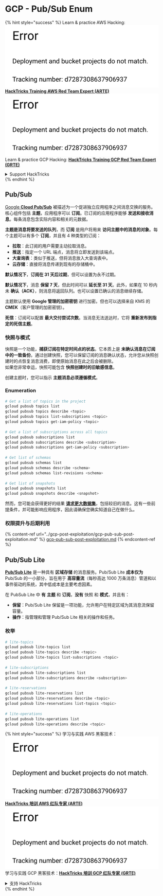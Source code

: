 # GCP - Pub/Sub Enum

{% hint style="success" %}
Learn & practice AWS Hacking:<img src="../../../.gitbook/assets/image (1) (1).png" alt="" data-size="line">[**HackTricks Training AWS Red Team Expert (ARTE)**](https://training.hacktricks.xyz/courses/arte)<img src="../../../.gitbook/assets/image (1) (1).png" alt="" data-size="line">\
Learn & practice GCP Hacking: <img src="../../../.gitbook/assets/image (2).png" alt="" data-size="line">[**HackTricks Training GCP Red Team Expert (GRTE)**<img src="../../../.gitbook/assets/image (2).png" alt="" data-size="line">](https://training.hacktricks.xyz/courses/grte)

<details>

<summary>Support HackTricks</summary>

* Check the [**subscription plans**](https://github.com/sponsors/carlospolop)!
* **Join the** 💬 [**Discord group**](https://discord.gg/hRep4RUj7f) or the [**telegram group**](https://t.me/peass) or **follow** us on **Twitter** 🐦 [**@hacktricks\_live**](https://twitter.com/hacktricks\_live)**.**
* **Share hacking tricks by submitting PRs to the** [**HackTricks**](https://github.com/carlospolop/hacktricks) and [**HackTricks Cloud**](https://github.com/carlospolop/hacktricks-cloud) github repos.

</details>
{% endhint %}

## Pub/Sub <a href="#reviewing-cloud-pubsub" id="reviewing-cloud-pubsub"></a>

[Google **Cloud Pub/Sub**](https://cloud.google.com/pubsub/) 被描述为一个促进独立应用程序之间消息交换的服务。核心组件包括 **主题**，应用程序可以 **订阅**。已订阅的应用程序能够 **发送和接收消息**。每条消息包含实际内容和相关的元数据。

**主题是消息将要发送的队列**，而 **订阅** 是用户将用来 **访问主题中的消息的对象**。每个主题可以有多个 **订阅**，并且有 4 种类型的订阅：

* **拉取**：此订阅的用户需要主动拉取消息。
* **推送**：指定一个 URL 端点，消息将立即发送到该端点。
* **大查询表**：类似于推送，但将消息放入大查询表中。
* **云存储**：直接将消息传递到现有的存储桶中。

**默认情况下**，**订阅在 31 天后过期**，但可以设置为永不过期。

**默认情况下**，消息 **保留 7 天**，但此时间可以 **延长至 31 天**。此外，如果在 10 秒内未 **确认（ACK）**，则消息将返回队列。也可以设置已确认的消息继续存储。

主题默认使用 **Google 管理的加密密钥** 进行加密。但也可以选择来自 KMS 的 **CMEK**（客户管理的加密密钥）。

**死信**：订阅可以配置 **最大交付尝试次数**。当消息无法送达时，它将 **重新发布到指定的死信主题**。

### 快照与模式

快照是一个功能，**捕获订阅在特定时间点的状态**。它本质上是 **未确认消息在订阅中的一致备份**。通过创建快照，您可以保留订阅的消息确认状态，允许您从快照创建时的点恢复消息消费，即使原始消息在此之后会被删除。\
如果您非常幸运，快照可能包含 **快照创建时的旧敏感信息**。

创建主题时，您可以指示 **主题消息必须遵循模式**。

### Enumeration
```bash
# Get a list of topics in the project
gcloud pubsub topics list
gcloud pubsub topics describe <topic>
gcloud pubsub topics list-subscriptions <topic>
gcloud pubsub topics get-iam-policy <topic>

# Get a list of subscriptions across all topics
gcloud pubsub subscriptions list
gcloud pubsub subscriptions describe <subscription>
gcloud pubsub subscriptions get-iam-policy <subscription>

# Get list of schemas
gcloud pubsub schemas list
gcloud pubsub schemas describe <schema>
gcloud pubsub schemas list-revisions <schema>

# Get list of snapshots
gcloud pubsub snapshots list
gcloud pubsub snapshots describe <snapshot>
```
然而，您可能会获得更好的结果 [**请求更大数据集**](https://cloud.google.com/pubsub/docs/replay-overview)，包括较旧的消息。这有一些前提条件，并可能影响应用程序，因此请确保您确实知道自己在做什么。

### 权限提升与后期利用

{% content-ref url="../gcp-post-exploitation/gcp-pub-sub-post-exploitation.md" %}
[gcp-pub-sub-post-exploitation.md](../gcp-post-exploitation/gcp-pub-sub-post-exploitation.md)
{% endcontent-ref %}

## Pub/Sub Lite

[**Pub/Sub Lite**](https://cloud.google.com/pubsub/docs/choosing-pubsub-or-lite) 是一种具有 **区域存储** 的消息服务。Pub/Sub Lite **成本仅为** Pub/Sub 的一小部分，旨在用于 **高容量流**（每秒高达 1000 万条消息）管道和以事件驱动的系统，其中低成本是主要考虑因素。

在 PubSub Lite 中 **有** **主题** 和 **订阅**，**没有** 快照 和 **模式**，并且有：

* **保留**：Pub/Sub Lite 保留是一项功能，允许用户在特定区域为其消息流保留容量。
* **操作**：指管理和管理 Pub/Sub Lite 相关的操作和任务。

### 枚举
```bash
# lite-topics
gcloud pubsub lite-topics list
gcloud pubsub lite-topics describe <topic>
gcloud pubsub lite-topics list-subscriptions <topic>

# lite-subscriptions
gcloud pubsub lite-subscriptions list
gcloud pubsub lite-subscriptions describe <subscription>

# lite-reservations
gcloud pubsub lite-reservations list
gcloud pubsub lite-reservations describe <topic>
gcloud pubsub lite-reservations list-topics <topic>

# lite-operations
gcloud pubsub lite-operations list
gcloud pubsub lite-operations describe <topic>
```
{% hint style="success" %}
学习与实践 AWS 黑客技术：<img src="../../../.gitbook/assets/image (1) (1).png" alt="" data-size="line">[**HackTricks 培训 AWS 红队专家 (ARTE)**](https://training.hacktricks.xyz/courses/arte)<img src="../../../.gitbook/assets/image (1) (1).png" alt="" data-size="line">\
学习与实践 GCP 黑客技术：<img src="../../../.gitbook/assets/image (2).png" alt="" data-size="line">[**HackTricks 培训 GCP 红队专家 (GRTE)**<img src="../../../.gitbook/assets/image (2).png" alt="" data-size="line">](https://training.hacktricks.xyz/courses/grte)

<details>

<summary>支持 HackTricks</summary>

* 查看 [**订阅计划**](https://github.com/sponsors/carlospolop)!
* **加入** 💬 [**Discord 群组**](https://discord.gg/hRep4RUj7f) 或 [**Telegram 群组**](https://t.me/peass) 或 **关注** 我们的 **Twitter** 🐦 [**@hacktricks\_live**](https://twitter.com/hacktricks\_live)**.**
* **通过向** [**HackTricks**](https://github.com/carlospolop/hacktricks) 和 [**HackTricks Cloud**](https://github.com/carlospolop/hacktricks-cloud) GitHub 仓库提交 PR 来分享黑客技巧。

</details>
{% endhint %}
